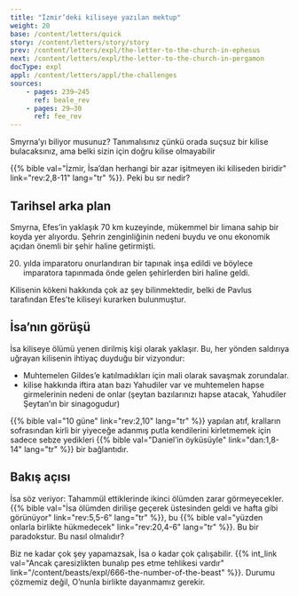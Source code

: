```yaml
---
title: "İzmir’deki kiliseye yazılan mektup"
weight: 20
base: /content/letters/quick
story: /content/letters/story/story
prev: /content/letters/expl/the-letter-to-the-church-in-ephesus
next: /content/letters/expl/the-letter-to-the-church-in-pergamon
docType: expl
appl: /content/letters/appl/the-challenges
sources: 
    - pages: 239–245
      ref: beale_rev
    - pages: 29–30
      ref: fee_rev
---
```


Smyrna’yı biliyor musunuz? Tanımalısınız çünkü orada suçsuz bir kilise bulacaksınız, ama belki sizin için doğru kilise olmayabilir

{{% bible val="İzmir, İsa’dan herhangi bir azar işitmeyen iki kiliseden biridir" link="rev:2,8-11" lang="tr" %}}. Peki bu sır nedir?

## Tarihsel arka plan

<a name="89a1"></a>
Smyrna, Efes’in yaklaşık 70 km kuzeyinde, mükemmel bir limana sahip bir koyda yer alıyordu. Şehrin zenginliğinin nedeni buydu ve onu ekonomik açıdan önemli bir şehir haline getirmişti.

20. yılda imparatoru onurlandıran bir tapınak inşa edildi ve böylece imparatora tapınmada önde gelen şehirlerden biri haline geldi.

Kilisenin kökeni hakkında çok az şey bilinmektedir, belki de Pavlus tarafından Efes’te kiliseyi kurarken bulunmuştur.

## İsa’nın görüşü

<a name="f280"></a>
İsa kiliseye ölümü yenen dirilmiş kişi olarak yaklaşır. Bu, her yönden saldırıya uğrayan kilisenin ihtiyaç duyduğu bir vizyondur:

- Muhtemelen Gildes’e katılmadıkları için mali olarak savaşmak zorundalar.
- kilise hakkında iftira atan bazı Yahudiler var ve muhtemelen hapse girmelerinin nedeni de onlar (şeytan bazılarınızı hapse atacak, Yahudiler Şeytan’ın bir sinagogudur)

{{% bible val="10 güne" link="rev:2,10" lang="tr" %}} yapılan atıf, kralların sofrasından kirli bir yiyeceğe adanmış putla kendilerini kirletmemek için sadece sebze yedikleri {{% bible val="Daniel’in öyküsüyle" link="dan:1,8-14" lang="tr" %}} bir bağlantıdır.

## Bakış açısı

<a name="a1e3"></a>
İsa söz veriyor: Tahammül ettiklerinde ikinci ölümden zarar görmeyecekler. {{% bible val="İsa ölümden dirilişe geçerek üstesinden geldi ve hafta gibi görünüyor" link="rev:5,5-6" lang="tr" %}}, bu {{% bible val="yüzden onlarla birlikte hükmedecek" link="rev:20,4-6" lang="tr" %}}. Bu bir paradokstur. Bu nasıl olmalıdır?

Biz ne kadar çok şey yapamazsak, İsa o kadar çok çalışabilir. {{% int_link val="Ancak çaresizlikten bunalıp pes etme tehlikesi vardır" link="/content/beasts/expl/666-the-number-of-the-beast" %}}. Durumu çözmemiz değil, O’nunla birlikte dayanmamız gerekir.
